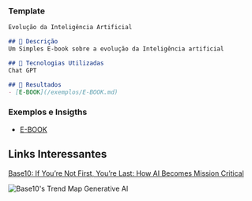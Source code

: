 ### Template

```markdown
Evolução da Inteligência Artificial

## 📒 Descrição
Um Simples E-book sobre a evolução da Inteligência artificial 

## 🤖 Tecnologias Utilizadas
Chat GPT

## 🚀 Resultados
- [E-BOOK](/exemplos/E-BOOK.md)

```

### Exemplos e Insigths

- [E-BOOK](/exemplos/E-BOOK.md)

## Links Interessantes

[Base10: If You’re Not First, You’re Last: How AI Becomes Mission Critical](https://base10.vc/post/generative-ai-mission-critical/)

![Base10's Trend Map Generative AI](https://github.com/digitalinnovationone/lab-natty-or-not/assets/730492/f4df26e8-f8f7-4419-8252-c69d73ea930c)

